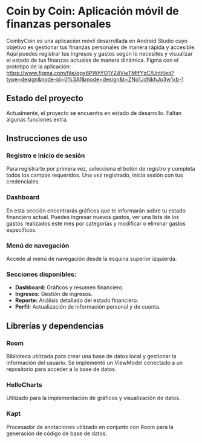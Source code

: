 
# Coin by Coin: Aplicación móvil de finanzas personales
CoinbyCoin es una aplicación móvil desarrollada en Android Studio cuyo objetivo es gestionar tus finanzas personales de manera rápida y accesible. Aquí puedes registrar tus ingresos y gastos según lo necesites y visualizar el estado de tus finanzas actuales de manera dinámica.
Figma con el prototipo de la aplicación: https://www.figma.com/file/qgx6PWhYO1YZ4VwTMtfYzC/Untitled?type=design&node-id=0%3A1&mode=design&t=ZNo1JdNkhJo3w1xb-1

## Estado del proyecto
Actualmente, el proyecto se encuentra en estado de desarrollo. Faltan algunas funciones extra.

## Instrucciones de uso
### Registro e inicio de sesión
Para registrarte por primera vez, selecciona el botón de registro y completa todos los campos requeridos.
Una vez registrado, inicia sesión con tus credenciales.
### Dashboard
En esta sección encontrarás gráficos que te informarán sobre tu estado financiero actual.
Puedes ingresar nuevos gastos, ver una lista de los gastos realizados este mes por categorías y modificar o eliminar gastos específicos.
### Menú de navegación
Accede al menú de navegación desde la esquina superior izquierda.
### Secciones disponibles:
- **Dashboard:** Gráficos y resumen financiero.
- **Ingresos:** Gestión de ingresos.
- **Reporte:** Análisis detallado del estado financiero.
- **Perfil:** Actualización de información personal y de cuenta.
## Librerías y dependencias
### Room
Biblioteca utilizada para crear una base de datos local y gestionar la información del usuario.
Se implementó un ViewModel conectado a un repositorio para acceder a la base de datos.
### HelloCharts
Utilizado para la implementación de gráficos y visualización de datos.
### Kapt
Procesador de anotaciones utilizado en conjunto con Room para la generación de código de base de datos.

